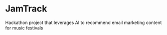 # JamTrack
Hackathon project that leverages AI to recommend email marketing content for music festivals
